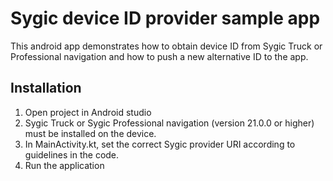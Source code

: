 # Sygic device ID provider sample app

This android app demonstrates how to obtain device ID from Sygic Truck or Professional navigation and how to push a new alternative ID to the app.

## Installation
1. Open project in Android studio
1. Sygic Truck or Sygic Professional navigation (version 21.0.0 or higher) must be installed on the device.
1. In MainActivity.kt, set the correct Sygic provider URI according to guidelines in the code.
1. Run the application
